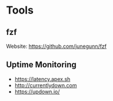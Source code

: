
# Tools

## fzf

Website: https://github.com/junegunn/fzf


## Uptime Monitoring

- https://latency.apex.sh
- http://currentlydown.com
- https://updown.io/
